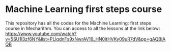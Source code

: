 # Machine Learning first steps course 
This repository has all the codes for the Machine Learning: first steps course in Mecharithm. You can access to all the lessons at the link below:
https://www.youtube.com/watch?v=5SU1l3zf6NY&list=PLlqdnFs9xNwrAV19_HN0itHVKy09uR7dV&pp=gAQBiAQB
